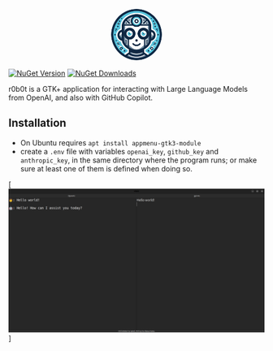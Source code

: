 <p align="center">
  <a href="https://www.nuget.org/packages/r0b0t">
    <img
      src="https://raw.githubusercontent.com/lamg/r0b0t/master/docs/logo.png"
      alt="GTK application to interact with Large Language Models"
      style="border-radius: 50%;width: 100px"
    />
  </a>
</p>

[![NuGet Version][nuget-version]][r0b0t]
[![NuGet Downloads][nuget-downloads]][r0b0t]

r0b0t is a GTK+ application for interacting with Large Language Models from OpenAI, and also with GitHub Copilot.

## Installation

- On Ubuntu requires `apt install appmenu-gtk3-module`
- create a `.env` file with variables `openai_key`, `github_key` and `anthropic_key`, in the same directory where the program runs; or make sure at least one of them is defined when doing so.

[![screenshot](./docs/screenshot.png)]

[r0b0t]: https://www.nuget.org/packages/r0b0t
[nuget-version]: https://img.shields.io/nuget/v/r0b0t?style=flat-square
[nuget-downloads]: https://img.shields.io/nuget/dt/r0b0t?style=flat-square